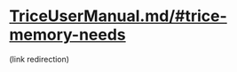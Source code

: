 # [TriceUserManual.md/#trice-memory-needs](./TriceUserManual.md/#trice-memory-needs)

(link redirection)
